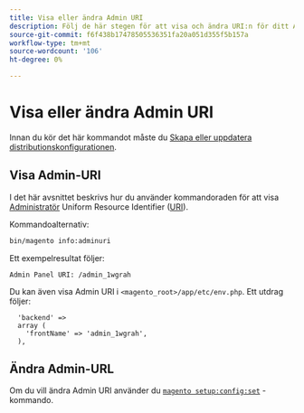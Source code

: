 ```yaml
---
title: Visa eller ändra Admin URI
description: Följ de här stegen för att visa och ändra URI:n för ditt Adobe Commerce- eller Magento Open Source Admin-program.
source-git-commit: f6f438b17478505536351fa20a051d355f5b157a
workflow-type: tm+mt
source-wordcount: '106'
ht-degree: 0%

---
```



# Visa eller ändra Admin URI

Innan du kör det här kommandot måste du [Skapa eller uppdatera distributionskonfigurationen](deployment.md).

## Visa Admin-URI

I det här avsnittet beskrivs hur du använder kommandoraden för att visa [Administratör](https://glossary.magento.com/admin) Uniform Resource Identifier ([URI](https://www.w3.org/Protocols/rfc2616/rfc2616-sec3.html#sec3.2)).

Kommandoalternativ:

```bash
bin/magento info:adminuri
```

Ett exempelresultat följer:

```terminal
Admin Panel URI: /admin_1wgrah
```

Du kan även visa Admin URI i `<magento_root>/app/etc/env.php`. Ett utdrag följer:

```php?start_inline=1
  'backend' =>
  array (
    'frontName' => 'admin_1wgrah',
  ),
```

## Ändra Admin-URL

Om du vill ändra Admin URI använder du [`magento setup:config:set`](deployment.md) -kommando.
